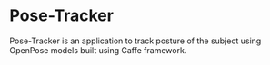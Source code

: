 # Pose-Tracker
Pose-Tracker is an application to track posture of the subject using OpenPose models built using Caffe framework.
